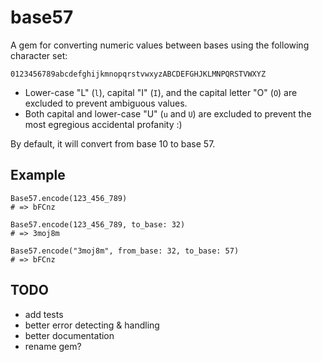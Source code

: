 base57
======

A gem for converting numeric values between bases using the following character set:

    0123456789abcdefghijkmnopqrstvwxyzABCDEFGHJKLMNPQRSTVWXYZ

* Lower-case "L" (`l`), capital "I" (`I`), and the capital letter "O" (`O`) are excluded to prevent ambiguous values.
* Both capital and lower-case "U" (`u` and `U`) are excluded to prevent the most egregious accidental profanity :)

By default, it will convert from base 10 to base 57.

## Example

```
Base57.encode(123_456_789)
# => bFCnz

Base57.encode(123_456_789, to_base: 32)
# => 3moj8m

Base57.encode("3moj8m", from_base: 32, to_base: 57)
# => bFCnz
```

## TODO
* add tests
* better error detecting & handling
* better documentation
* rename gem?
